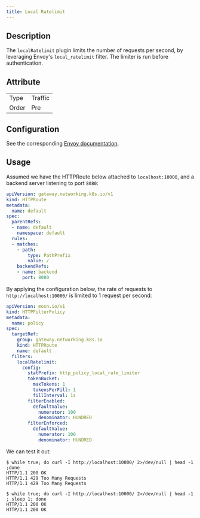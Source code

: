 ```yaml
---
title: Local Ratelimit
---
```


## Description

The `localRatelimit` plugin limits the number of requests per second, by leveraging Envoy's `local_ratelimit` filter. The limiter is run before authentication.

## Attribute

|       |         |
|-------|---------|
| Type  | Traffic |
| Order | Pre     |

## Configuration

See the corresponding [Envoy documentation](https://www.envoyproxy.io/docs/envoy/v1.28.0/configuration/http/http_filters/local_rate_limit_filter).

## Usage

Assumed we have the HTTPRoute below attached to `localhost:10000`, and a backend server listening to port `8080`:

```yaml
apiVersion: gateway.networking.k8s.io/v1
kind: HTTPRoute
metadata:
  name: default
spec:
  parentRefs:
  - name: default
    namespace: default
  rules:
  - matches:
    - path:
        type: PathPrefix
        value: /
    backendRefs:
    - name: backend
      port: 8080
```

By applying the configuration below, the rate of requests to `http://localhost:10000/` is limited to 1 request per second:

```yaml
apiVersion: mosn.io/v1
kind: HTTPFilterPolicy
metadata:
  name: policy
spec:
  targetRef:
    group: gateway.networking.k8s.io
    kind: HTTPRoute
    name: default
  filters:
    localRatelimit:
      config:
        statPrefix: http_policy_local_rate_limiter
        tokenBucket:
          maxTokens: 1
          tokensPerFill: 1
          fillInterval: 1s
        filterEnabled:
          defaultValue:
            numerator: 100
            denominator: HUNDRED
        filterEnforced:
          defaultValue:
            numerator: 100
            denominator: HUNDRED
```

We can test it out:

```
$ while true; do curl -I http://localhost:10000/ 2>/dev/null | head -1 ;done
HTTP/1.1 200 OK
HTTP/1.1 429 Too Many Requests
HTTP/1.1 429 Too Many Requests
```

```
$ while true; do curl -I http://localhost:10000/ 2>/dev/null | head -1 ; sleep 1; done
HTTP/1.1 200 OK
HTTP/1.1 200 OK
```
